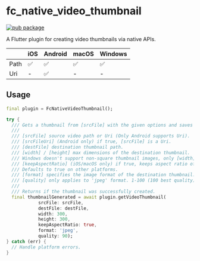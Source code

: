 # fc_native_video_thumbnail

[![pub package](https://img.shields.io/pub/v/fc_native_video_thumbnail.svg)](https://pub.dev/packages/fc_native_video_thumbnail)

A Flutter plugin for creating video thumbnails via native APIs.

|      | iOS | Android | macOS | Windows |
| ---- | --- | ------- | ----- | ------- |
| Path | ✅  | ✅      | ✅    | ✅      |
| Uri  | -   | ✅      | -     | -       |

## Usage

```dart
final plugin = FcNativeVideoThumbnail();

try {
  /// Gets a thumbnail from [srcFile] with the given options and saves it to [destFile].
  ///
  /// [srcFile] source video path or Uri (Only Android supports Uri).
  /// [srcFileUri] (Android only) if true, [srcFile] is a Uri.
  /// [destFile] destination thumbnail path.
  /// [width] / [height] max dimensions of the destination thumbnail.
  /// Windows doesn't support non-square thumbnail images, only [width] is used in Windows, resulting in a [width]x[width] thumbnail.
  /// [keepAspectRatio] (iOS/macOS only) if true, keeps aspect ratio of the destination thumbnail.
  /// Defaults to true on other platforms.
  /// [format] specifies the image format of the destination thumbnail. 'png' or 'jpeg'. Defaults to null(auto).
  /// [quality] only applies to 'jpeg' format. 1-100 (100 best quality). For 'png' the quality is always 100 (lossless PNG).
  ///
  /// Returns if the thumbnail was successfully created.
  final thumbnailGenerated = await plugin.getVideoThumbnail(
            srcFile: srcFile,
            destFile: destFile,
            width: 300,
            height: 300,
            keepAspectRatio: true,
            format: 'jpeg',
            quality: 90);
} catch (err) {
  // Handle platform errors.
}
```
